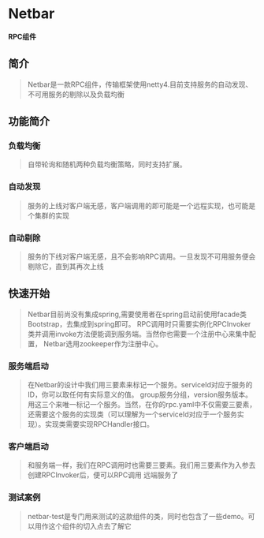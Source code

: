 # Netbar
**RPC组件**
## 简介
> Netbar是一款RPC组件，传输框架使用netty4.目前支持服务的自动发现、不可用服务的剔除以及负载均衡

## 功能简介

### 负载均衡
> 自带轮询和随机两种负载均衡策略，同时支持扩展。

### 自动发现
> 服务的上线对客户端无感，客户端调用的即可能是一个远程实现，也可能是个集群的实现

### 自动剔除
> 服务的下线对客户端无感，且不会影响RPC调用。一旦发现不可用服务便会剔除它，直到其再次上线

## 快速开始
> Netbar目前尚没有集成spring,需要使用者在spring启动前使用facade类Bootstrap，去集成到spring即可。
RPC调用时只需要实例化RPCInvoker类并调用invoke方法便能调到服务端。当然你也需要一个注册中心来集中配置，
Netbar选用zookeeper作为注册中心。

### 服务端启动
> 在Netbar的设计中我们用三要素来标记一个服务。serviceId对应于服务的ID，你可以取任何有实际意义的值。
group服务分组，version服务版本。用这三个来唯一标记一个服务。当然，在你的rpc.yaml中不仅需要三要素，
还需要这个服务的实现类（可以理解为一个serviceId对应于一个服务实现）。实现类需要实现RPCHandler接口。

### 客户端启动
> 和服务端一样，我们在RPC调用时也需要三要素。我们用三要素作为入参去创建RPCInvoker后，便可以RPC调用
远端服务了

### 测试案例
> netbar-test是专门用来测试的这款组件的类，同时也包含了一些demo。可以用作这个组件的切入点去了解它

